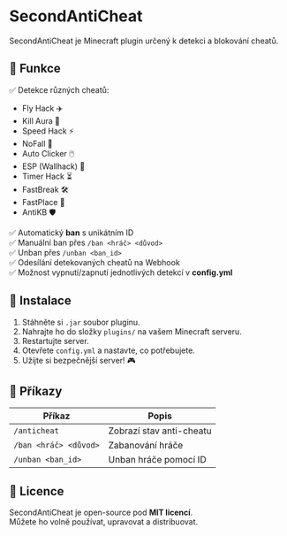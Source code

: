 # SecondAntiCheat

SecondAntiCheat je Minecraft plugin určený k detekci a blokování cheatů.

## 📜 Funkce
✅ Detekce různých cheatů:
- Fly Hack ✈️
- Kill Aura 🔪
- Speed Hack ⚡
- NoFall 🛑
- Auto Clicker 🖱️
- ESP (Wallhack) 🧐
- Timer Hack ⏳
- FastBreak 🛠️
- FastPlace 🚀
- AntiKB 🛡️

✅ Automatický **ban** s unikátním ID  
✅ Manuální ban přes `/ban <hráč> <důvod>`  
✅ Unban přes `/unban <ban_id>`  
✅ Odesílání detekovaných cheatů na Webhook  
✅ Možnost vypnutí/zapnutí jednotlivých detekcí v **config.yml**  

## 📌 Instalace
1. Stáhněte si `.jar` soubor pluginu.
2. Nahrajte ho do složky `plugins/` na vašem Minecraft serveru.
3. Restartujte server.
4. Otevřete `config.yml` a nastavte, co potřebujete.
5. Užijte si bezpečnější server! 🎮

## 🔧 Příkazy
| Příkaz | Popis |
|--------|--------|
| `/anticheat` | Zobrazí stav anti-cheatu |
| `/ban <hráč> <důvod>` | Zabanování hráče |
| `/unban <ban_id>` | Unban hráče pomocí ID |

## 📜 Licence
SecondAntiCheat je open-source pod **MIT licencí**.  
Můžete ho volně používat, upravovat a distribuovat.  
